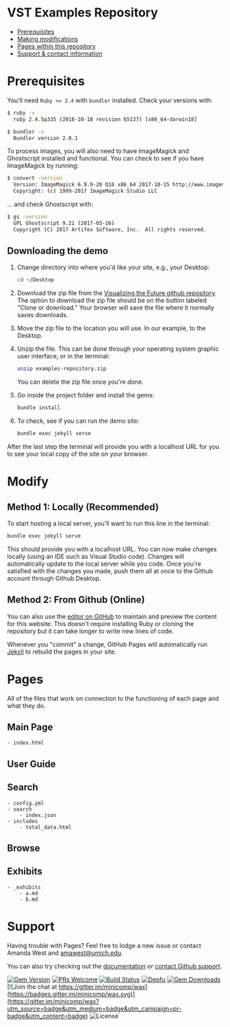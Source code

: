 # VST Examples Repository

- [Prerequisites](#Prerequisites)
- [Making modifications](#Modify)
- [Pages within this repository](#Pages)
- [Support & contact information](#Support)

# Prerequisites

You'll need `Ruby >= 2.4` with `bundler` installed. Check your versions with:

```bash
$ ruby -v
  ruby 2.4.5p335 (2018-10-18 revision 65137) [x86_64-darwin18]

$ bundler -v
  Bundler version 2.0.1
```

To process images, you will also need to have ImageMagick and Ghostscript installed and functional. You can check to see if you have ImageMagick by running:

```bash
$ convert -version
  Version: ImageMagick 6.9.9-20 Q16 x86_64 2017-10-15 http://www.imagemagick.org
  Copyright: (c) 1999-2017 ImageMagick Studio LLC
```

... and check Ghostscript with:
```bash
$ gs -version
  GPL Ghostscript 9.21 (2017-03-16)
  Copyright (C) 2017 Artifex Software, Inc.  All rights reserved.
```

## Downloading the demo

1. Change directory into where you'd like your site, e.g., your Desktop:
    ```sh
    cd ~/Desktop
    ```
2. Download the zip file from the [Visualizing the Future github repository](https://github.com/visualizingthefuture/examples-repository). The option to download the zip file should be on the button labeled "Clone or download." Your browser will save the file where it normally saves downloads.

3. Move the zip file to the location you will use. In our example, to the Desktop.

4. Unzip the file. This can be done through your operating system graphic user interface, or in the terminal:
    ```sh
    unzip examples-repository.zip
    ```
    You can delete the zip file once you're done.


5. Go inside the project folder and install the gems:
    ```sh
    bundle install
    ```
6. To check, see if you can run the demo site:
    ```sh
    bundle exec jekyll serve
    ```
After the last step the terminal will provide you with a localhost URL for you to see your local copy of the site on your browser. 

# Modify 

## Method 1: Locally (Recommended)

To start hosting a local server, you'll want to run this line in the terminal: 

```markdown
bundle exec jekyll serve

```
This should provide you with a localhost URL. You can now make changes locally (using an IDE such as Visual Studio code). Changes will automatically update to the local server while you code. Once you're satisfied with the changes you made, push them all at once to the Github account through Github Desktop. 

## Method 2: From Github (Online)
You can also use the [editor on GitHub](https://github.com/Contrafabulists/think-tanks/edit/master/README.md) to maintain and preview the content for this website. This doesn't require installing Ruby or cloning the repository but it can take longer to write new lines of code. 

Whenever you "commit" a change, GitHub Pages will automatically run [Jekyll](https://jekyllrb.com/) to rebuild the pages in your site. 

# Pages
All of the files that work on connection to the functioning of each page and what they do. 

## Main Page
```
- index.html
```

## User Guide

## Search
```
- config.yml
- search
    - index.json
- includes
    - total_data.html
```



## Browse

## Exhibits
```
- _exhibits 
    - a.md
    - b.md
```

# Support

Having trouble with Pages? Feel free to lodge a new issue or contact Amanda West and amawest@umich.edu. 

You can also try checking out the [documentation](https://help.github.com/categories/github-pages-basics/) or [contact Github support](https://github.com/contact). 

[![Gem Version](https://badge.fury.io/rb/wax_theme.svg)](https://badge.fury.io/rb/wax_tasks)
[![PRs Welcome](https://img.shields.io/badge/PRs-welcome-brightgreen.svg?style=flat-square)](http://makeapullrequest.com)
[![Build Status](https://travis-ci.org/mnyrop/wax.svg?branch=master)](https://travis-ci.org/minicomp/wax)
[![Depfu](https://badges.depfu.com/badges/9d4da973f2cd2680c11ca34738c2dfb2/overview.svg)](https://depfu.com/github/minicomp/wax?project_id=10550)
[![Gem Downloads](https://img.shields.io/gem/dt/wax_theme.svg?color=046d0b)](https://badge.fury.io/rb/wax_theme)
[![Join the chat at https://gitter.im/minicomp/wax](https://badges.gitter.im/minicomp/wax.svg)](https://gitter.im/minicomp/wax?utm_source=badge&utm_medium=badge&utm_campaign=pr-badge&utm_content=badge)
![License](https://img.shields.io/github/license/minicomp/wax_tasks.svg?color=c6a1e0) 

